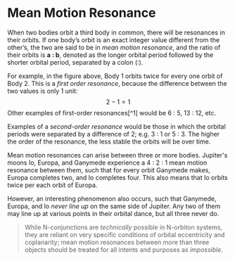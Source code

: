 


# Mean Motion Resonance

When two bodies orbit a third body in common, there will be resonances in their orbits. If one body’s orbit is an exact integer value different from the other’s, the two are said to be in *mean motion resonance*, and the ratio of their orbits is **a : b**, denoted as the longer orbital period followed by the shorter orbital period, separated by a colon (∶).

For example, in the figure above, Body 1 orbits twice for every one orbit of Body 2.  This is a _first order resonance_, because the difference between the two values is only 1 unit:
$$
2 - 1 = 1
$$
Other examples of first-order resonances[^1] would be 6 : 5, 13 : 12, etc.

Examples of a _second-order resonance_ would be those in which the orbital periods were separated by a difference of 2; e.g. 3 : 1 or 5 : 3.  The higher the order of the resonance, the less stable the orbits will be over time.

Mean motion resonances can arise between three or more bodies.  Jupiter's moons Io, Europa, and Ganymede experience a 4 : 2 : 1 mean motion resonance between them, such that for every orbit Ganymede makes, Europa completes two, and Io completes four.  This also means that Io orbits twice per each orbit of Europa.

However, an interesting phenomenon also occurs, such that Ganymede, Europa, and Io _never line up_ on the same side of Jupiter.  Any two of them may line up at various points in their orbital dance, but all three never do.

> While N-conjunctions are _technically_ possible in N-orbiton systems, they are reliant on very specific conditions of orbital eccentricity and coplanarity; mean motion resonances between more than three objects should be treated for all intents and purposes as _impossible_.

